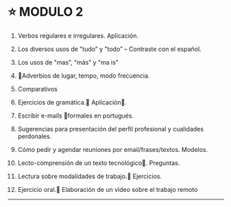 # :star: MODULO 2

1. Verbos regulares e irregulares.
Aplicación.

2. Los diversos usos de "tudo” y "todo” – Contraste con el español.

3. Los usos de "mas”, "más” y "ma is”

4. Adverbios de lugar, tempo, modo frecuencia.

5. Comparativos

6. Ejercicios de gramática. Aplicación.

7. Escribir e-mails formales en portugués.

8. Sugerencias para presentación del perfil profesional y cualidades perdonales.

9. Cómo pedir y agendar reuniones por email/frases/textos. Modelos.

10. Lecto-comprensión de un texto tecnológico. Preguntas.

11. Lectura sobre modalidades de trabajo. Ejercicios.

12.  Ejercicio oral. Elaboración de un vídeo sobre el trabajo remoto


 ---
